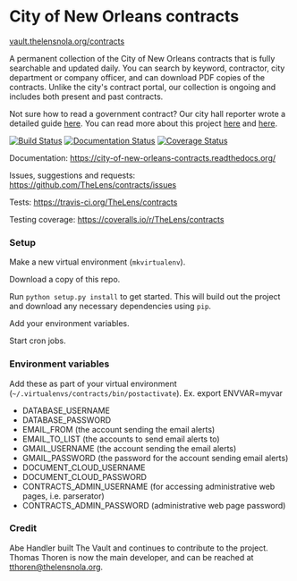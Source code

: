 # City of New Orleans contracts

[vault.thelensnola.org/contracts](http://vault.thelensnola.org/contracts)

A permanent collection of the City of New Orleans contracts that is fully searchable and updated daily. You can search by keyword, contractor, city department or company officer, and can download PDF copies of the contracts. Unlike the city's contract portal, our collection is ongoing and includes both present and past contracts.

Not sure how to read a government contract? Our city hall reporter wrote a detailed guide [here](http://thelensnola.org/2014/05/29/how-to-read-a-government-contract/). You can read more about this project [here](http://thelensnola.org/search-new-orleans-government-contracts/) and [here](http://thelensnola.org/2014/06/12/the-lens-launches-the-vault-to-bring-greater-openness-to-government-contracting/).

[![Build Status](https://travis-ci.org/TheLens/contracts.svg?branch=master)](https://travis-ci.org/TheLens/contracts) [![Documentation Status](https://readthedocs.org/projects/city-of-new-orleans-contracts/badge/?version=latest)](https://readthedocs.org/projects/city-of-new-orleans-contracts/?badge=latest) [![Coverage Status](https://coveralls.io/repos/TheLens/contracts/badge.svg)](https://coveralls.io/r/TheLens/contracts)

Documentation: https://city-of-new-orleans-contracts.readthedocs.org/

Issues, suggestions and requests: https://github.com/TheLens/contracts/issues

Tests: https://travis-ci.org/TheLens/contracts

Testing coverage: https://coveralls.io/r/TheLens/contracts


### Setup

Make a new virtual environment (`mkvirtualenv`).

Download a copy of this repo.

Run `python setup.py install` to get started. This will build out the project and download any necessary dependencies using `pip`.

Add your environment variables.

Start cron jobs.

### Environment variables

Add these as part of your virtual environment (`~/.virtualenvs/contracts/bin/postactivate`). Ex. export ENVVAR=myvar

* DATABASE_USERNAME
* DATABASE_PASSWORD
* EMAIL_FROM (the account sending the email alerts)
* EMAIL_TO_LIST (the accounts to send email alerts to)
* GMAIL_USERNAME (the account sending the email alerts)
* GMAIL_PASSWORD (the password for the account sending email alerts)
* DOCUMENT_CLOUD_USERNAME
* DOCUMENT_CLOUD_PASSWORD
* CONTRACTS_ADMIN_USERNAME (for accessing administrative web pages, i.e. parserator)
* CONTRACTS_ADMIN_PASSWORD (administrative web page password)

### Credit

Abe Handler built The Vault and continues to contribute to the project. Thomas Thoren is now the main developer, and can be reached at tthoren@thelensnola.org. 
